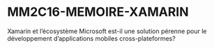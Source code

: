 # MM2C16-MEMOIRE-XAMARIN
Xamarin et l’écosystème Microsoft est-il une solution pérenne pour le développement d’applications mobiles cross-plateformes?
